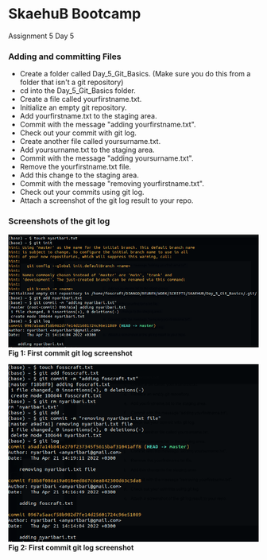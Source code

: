 # SkaehuB Bootcamp

Assignment 5 Day 5

### Adding and committing Files

- Create a folder called Day_5_Git_Basics. (Make sure you do this from a folder
that isn't a git repository)
- cd into the Day_5_Git_Basics folder.
- Create a file called yourfirstname.txt.
- Initialize an empty git repository.
- Add yourfirstname.txt to the staging area.
- Commit with the message "adding yourfirstname.txt".
- Check out your commit with git log.
- Create another file called yoursurname.txt.
- Add yoursurname.txt to the staging area.
- Commit with the message "adding yoursurname.txt".
- Remove the yourfirstname.txt file.
- Add this change to the staging area.
- Commit with the message "removing yourfirstname.txt".
- Check out your commits using git log.
- Attach a screenshot of the git log result to your repo.


### Screenshots of the git log


![First commit git log screenshot](./first.png)
**Fig 1: First commit git log screenshot**

![Second commit git log screenshot](./second.png)
**Fig 2: First commit git log screenshot**

